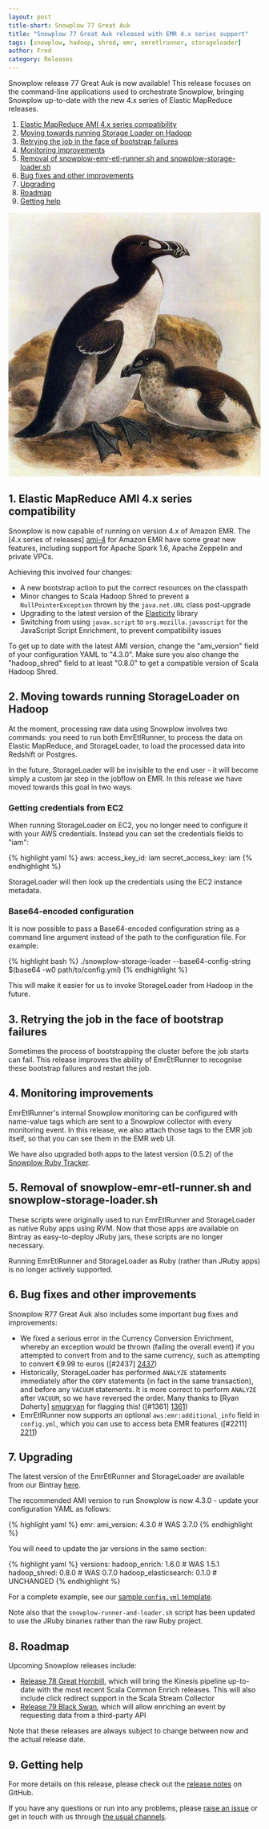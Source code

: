 ```yaml
---
layout: post
title-short: Snowplow 77 Great Auk
title: "Snowplow 77 Great Auk released with EMR 4.x series support"
tags: [snowplow, hadoop, shred, emr, emretlrunner, storageloader]
author: Fred
category: Releases
---
```


Snowplow release 77 Great Auk is now available! This release focuses on the command-line applications used to orchestrate Snowplow, bringing Snowplow up-to-date with the new 4.x series of Elastic MapReduce releases.

1. [Elastic MapReduce AMI 4.x series compatibility](/blog/2016/02/28/snowplow-r77-great-auk-released-with-emr-4.x-series-support#ami)
2. [Moving towards running Storage Loader on Hadoop](/blog/2016/02/28/snowplow-r77-great-auk-released-with-emr-4.x-series-support#ec2)
3. [Retrying the job in the face of bootstrap failures](/blog/2016/02/28/snowplow-r77-great-auk-released-with-emr-4.x-series-support#bootstrap)
4. [Monitoring improvements](/blog/2016/02/28/snowplow-r77-great-auk-released-with-emr-4.x-series-support#tags)
5. [Removal of snowplow-emr-etl-runner.sh and snowplow-storage-loader.sh](/blog/2016/02/28/snowplow-r77-great-auk-released-with-emr-4.x-series-support#removal)
6. [Bug fixes and other improvements](//blog/2016/02/28/snowplow-r77-great-auk-released-with-emr-4.x-series-support#bugs)
7. [Upgrading](/blog/2016/02/28/snowplow-r77-great-auk-released-with-emr-4.x-series-support#upgrading)
8. [Roadmap](/blog/2016/02/28/snowplow-r77-great-auk-released-with-emr-4.x-series-support#roadmap)
9. [Getting help](/blog/2016/02/28/snowplow-r77-great-auk-released-with-emr-4.x-series-support#help)

![great-auk][great-auk]

<!--more-->

<h2 id="ami">1. Elastic MapReduce AMI 4.x series compatibility</h2>

Snowplow is now capable of running on version 4.x of Amazon EMR. The [4.x series of releases] [ami-4] for Amazon EMR have some great new features, including support for Apache Spark 1.6, Apache Zeppelin and private VPCs.

Achieving this involved four changes:

* A new bootstrap action to put the correct resources on the classpath
* Minor changes to Scala Hadoop Shred to prevent a `NullPointerException` thrown by the `java.net.URL` class post-upgrade
* Upgrading to the latest version of the [Elasticity][elasticity] library
* Switching from using `javax.script` to `org.mozilla.javascript` for the JavaScript Script Enrichment, to prevent compatibility issues

To get up to date with the latest AMI version, change the "ami_version" field of your configuration YAML to "4.3.0". Make sure you also change the "hadoop_shred" field to at least "0.8.0" to get a compatible version of Scala Hadoop Shred.

<h2 id="ec2">2. Moving towards running StorageLoader on Hadoop</h2>

At the moment, processing raw data using Snowplow involves two commands: you need to run both EmrEtlRunner, to process the data on Elastic MapReduce, and StorageLoader, to load the processed data into Redshift or Postgres.

In the future, StorageLoader will be invisible to the end user - it will become simply a custom jar step in the jobflow on EMR. In this release we have moved towards this goal in two ways.

<h3 id="creds">Getting credentials from EC2</h3>

When running StorageLoader on EC2, you no longer need to configure it with your AWS credentials. Instead you can set the credentials fields to "iam":

{% highlight yaml %}
aws:
  access_key_id: iam
  secret_access_key: iam
{% endhighlight %}

StorageLoader will then look up the credentials using the EC2 instance metadata.

<h3 id="b64">Base64-encoded configuration</h3>

It is now possible to pass a Base64-encoded configuration string as a command line argument instead of the path to the configuration file. For example:

{% highlight bash %}
./snowplow-storage-loader --base64-config-string $(base64 -w0 path/to/config.yml)
{% endhighlight %}

This will make it easier for us to invoke StorageLoader from Hadoop in the future.

<h2 id="bootstrap">3. Retrying the job in the face of bootstrap failures</h2>

Sometimes the process of bootstrapping the cluster before the job starts can fail. This release improves the ability of EmrEtlRunner to recognise these bootstrap failures and restart the job.

<h2 id="tags">4. Monitoring improvements</h2>

EmrEtlRunner's internal Snowplow monitoring can be configured with name-value tags which are sent to a Snowplow collector with every monitoring event. In this release, we also attach those tags to the EMR job itself, so that you can see them in the EMR web UI.

We have also upgraded both apps to the latest version (0.5.2) of the [Snowplow Ruby Tracker](https://github.com/snowplow/snowplow-ruby-tracker).

<h2 id="removal">5. Removal of snowplow-emr-etl-runner.sh and snowplow-storage-loader.sh</h2>

These scripts were originally used to run EmrEtlRunner and StorageLoader as native Ruby apps using RVM. Now that those apps are available on Bintray as easy-to-deploy JRuby jars, these scripts are no longer necessary.

Running EmrEtlRunner and StorageLoader as Ruby (rather than JRuby apps) is no longer actively supported.

<h2 id="bugs">6. Bug fixes and other improvements</h2>

Snowplow R77 Great Auk also includes some important bug fixes and improvements:

* We fixed a serious error in the Currency Conversion Enrichment, whereby an exception would be thrown (failing the overall event) if you attempted to convert from and to the same currency, such as attempting to convert €9.99 to euros ([#2437] [2437])
* Historically, StorageLoader has performed `ANALYZE` statements immediately after the `COPY` statements (in fact in the same transaction), and before any `VACUUM` statements. It is more correct to perform `ANALYZE` after `VACUUM`, so we have reversed the order. Many thanks to [Ryan Doherty] [smugryan] for flagging this! ([#1361] [1361])
* EmrEtlRunner now supports an optional `aws:emr:additional_info` field in `config.yml`, which you can use to access beta EMR features ([#2211] [2211])

<h2 id="upgrading">7. Upgrading</h2>

The latest version of the EmrEtlRunner and StorageLoader are available from our Bintray [here][app-dl].

The recommended AMI version to run Snowplow is now 4.3.0 - update your configuration YAML as follows:

{% highlight yaml %}
emr:
  ami_version: 4.3.0 # WAS 3.7.0
{% endhighlight %}

You will need to update the jar versions in the same section:

{% highlight yaml %}
  versions:
    hadoop_enrich: 1.6.0        # WAS 1.5.1
    hadoop_shred: 0.8.0         # WAS 0.7.0
    hadoop_elasticsearch: 0.1.0 # UNCHANGED
{% endhighlight %}

For a complete example, see our [sample `config.yml` template][emretlrunner-config-yml].

Note also that the `snowplow-runner-and-loader.sh` script has been updated to use the JRuby binaries rather than the raw Ruby project.

<h2 id="roadmap">8. Roadmap</h2>

Upcoming Snowplow releases include:

* [Release 78 Great Hornbill][r78-milestone], which will bring the Kinesis pipeline up-to-date with the most recent Scala Common Enrich releases. This will also include click redirect support in the Scala Stream Collector
* [Release 79 Black Swan][r79-milestone], which will allow enriching an event by requesting data from a third-party API

Note that these releases are always subject to change between now and the actual release date.

<h2 id="help">9. Getting help</h2>

For more details on this release, please check out the [release notes][release] on GitHub.

If you have any questions or run into any problems, please [raise an issue][issues] or get in touch with us through [the usual channels][talk-to-us].

[great-auk]: /assets/img/blog/2016/02/great-auk.jpg
[elasticity]: https://github.com/rslifka/elasticity
[ami-4]: https://aws.amazon.com/about-aws/whats-new/2015/07/amazon-emr-release-4-0-0-with-new-versions-of-apache-hadoop-hive-and-spark-now-available/
[app-dl]: http://dl.bintray.com/snowplow/snowplow-generic/snowplow_emr_r77_great_auk.zip
[release]: https://github.com/snowplow/snowplow/releases/tag/r77-great-auk
[issues]: https://github.com/snowplow/snowplow/issues
[talk-to-us]: https://github.com/snowplow/snowplow/wiki/Talk-to-us

[2437]: https://github.com/snowplow/snowplow/issues/2437
[1361]: https://github.com/snowplow/snowplow/issues/1361
[2211]: https://github.com/snowplow/snowplow/issues/2211
[smugryan]: https://github.com/smugryan

[emretlrunner-config-yml]: https://github.com/snowplow/snowplow/blob/master/3-enrich/emr-etl-runner/config/config.yml.sample

[r78-milestone]: https://github.com/snowplow/snowplow/milestones/Release%2078%20%5BKIN%5D%20Great%20Hornbill
[r79-milestone]: https://github.com/snowplow/snowplow/milestones/Release%2079%20%5BHAD%5D%20Black%20Swan
